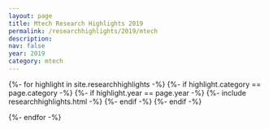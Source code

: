 ```yaml
---
layout: page
title: Mtech Research Highlights 2019
permalink: /researchhighlights/2019/mtech
description: 
nav: false
year: 2019
category: mtech
---
```


<div class="container">
{%- for highlight in site.researchhighlights -%}
{%- if highlight.category == page.category -%}
{%- if highlight.year == page.year -%}
    {%- include researchhighlights.html -%}
{%- endif -%}
{%- endif -%}

{%- endfor -%}
